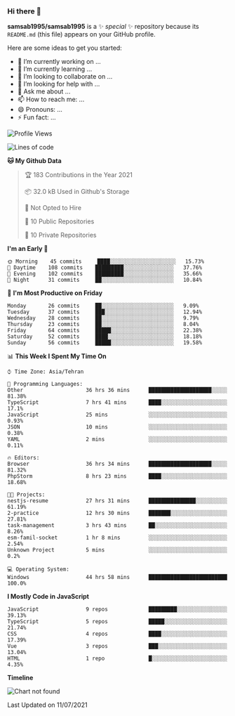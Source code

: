 ### Hi there 👋

**samsab1995/samsab1995** is a ✨ _special_ ✨ repository because its `README.md` (this file) appears on your GitHub profile.

Here are some ideas to get you started:

- 🔭 I’m currently working on ...
- 🌱 I’m currently learning ...
- 👯 I’m looking to collaborate on ...
- 🤔 I’m looking for help with ...
- 💬 Ask me about ...
- 📫 How to reach me: ...
- 😄 Pronouns: ...
- ⚡ Fun fact: ...

<!--START_SECTION:waka-->
![Profile Views](http://img.shields.io/badge/Profile%20Views-0-blue)

![Lines of code](https://img.shields.io/badge/From%20Hello%20World%20I%27ve%20Written-432723%20lines%20of%20code-blue)

**🐱 My Github Data** 

> 🏆 183 Contributions in the Year 2021
 > 
> 📦 32.0 kB Used in Github's Storage 
 > 
> 🚫 Not Opted to Hire
 > 
> 📜 10 Public Repositories 
 > 
> 🔑 10 Private Repositories  
 > 
**I'm an Early 🐤** 

```text
🌞 Morning    45 commits     ████░░░░░░░░░░░░░░░░░░░░░   15.73% 
🌆 Daytime    108 commits    █████████░░░░░░░░░░░░░░░░   37.76% 
🌃 Evening    102 commits    █████████░░░░░░░░░░░░░░░░   35.66% 
🌙 Night      31 commits     ██░░░░░░░░░░░░░░░░░░░░░░░   10.84%

```
📅 **I'm Most Productive on Friday** 

```text
Monday       26 commits     ██░░░░░░░░░░░░░░░░░░░░░░░   9.09% 
Tuesday      37 commits     ███░░░░░░░░░░░░░░░░░░░░░░   12.94% 
Wednesday    28 commits     ██░░░░░░░░░░░░░░░░░░░░░░░   9.79% 
Thursday     23 commits     ██░░░░░░░░░░░░░░░░░░░░░░░   8.04% 
Friday       64 commits     █████░░░░░░░░░░░░░░░░░░░░   22.38% 
Saturday     52 commits     ████░░░░░░░░░░░░░░░░░░░░░   18.18% 
Sunday       56 commits     █████░░░░░░░░░░░░░░░░░░░░   19.58%

```


📊 **This Week I Spent My Time On** 

```text
⌚︎ Time Zone: Asia/Tehran

💬 Programming Languages: 
Other                    36 hrs 36 mins      ████████████████████░░░░░   81.38% 
TypeScript               7 hrs 41 mins       ████░░░░░░░░░░░░░░░░░░░░░   17.1% 
JavaScript               25 mins             ░░░░░░░░░░░░░░░░░░░░░░░░░   0.93% 
JSON                     10 mins             ░░░░░░░░░░░░░░░░░░░░░░░░░   0.38% 
YAML                     2 mins              ░░░░░░░░░░░░░░░░░░░░░░░░░   0.11%

🔥 Editors: 
Browser                  36 hrs 34 mins      ████████████████████░░░░░   81.32% 
PhpStorm                 8 hrs 23 mins       ████░░░░░░░░░░░░░░░░░░░░░   18.68%

🐱‍💻 Projects: 
nestjs-resume            27 hrs 31 mins      ███████████████░░░░░░░░░░   61.19% 
2-practice               12 hrs 30 mins      ███████░░░░░░░░░░░░░░░░░░   27.81% 
task-management          3 hrs 43 mins       ██░░░░░░░░░░░░░░░░░░░░░░░   8.26% 
esm-famil-socket         1 hr 8 mins         ░░░░░░░░░░░░░░░░░░░░░░░░░   2.54% 
Unknown Project          5 mins              ░░░░░░░░░░░░░░░░░░░░░░░░░   0.2%

💻 Operating System: 
Windows                  44 hrs 58 mins      █████████████████████████   100.0%

```

**I Mostly Code in JavaScript** 

```text
JavaScript               9 repos             █████████░░░░░░░░░░░░░░░░   39.13% 
TypeScript               5 repos             █████░░░░░░░░░░░░░░░░░░░░   21.74% 
CSS                      4 repos             ████░░░░░░░░░░░░░░░░░░░░░   17.39% 
Vue                      3 repos             ███░░░░░░░░░░░░░░░░░░░░░░   13.04% 
HTML                     1 repo              █░░░░░░░░░░░░░░░░░░░░░░░░   4.35%

```


**Timeline**

![Chart not found](https://raw.githubusercontent.com/samsab1995/samsab1995/main/charts/bar_graph.png) 


 Last Updated on 11/07/2021
<!--END_SECTION:waka-->
